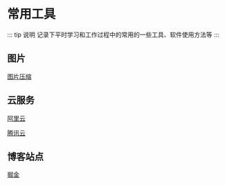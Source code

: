 # 常用工具

::: tip 说明
记录下平时学习和工作过程中的常用的一些工具、软件使用方法等
:::

## 图片

[图片压缩](https://tinypng.com/)

## 云服务

[阿里云](https://www.aliyun.com/)

[腾讯云](https://cloud.tencent.com/)

## 博客站点

[掘金](https://juejin.im/)